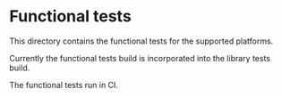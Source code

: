 # Functional tests

This directory contains the functional tests for the supported platforms.  

Currently the functional tests build is incorporated into the library tests build.  

The functional tests run in CI.  